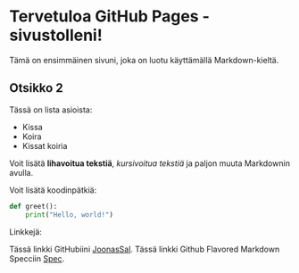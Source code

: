 # Tervetuloa GitHub Pages -sivustolleni!

Tämä on ensimmäinen sivuni, joka on luotu käyttämällä Markdown-kieltä.

## Otsikko 2

Tässä on lista asioista:
- Kissa
- Koira
- Kissat koiria

Voit lisätä **lihavoitua tekstiä**, *kursivoitua tekstiä* ja paljon muuta Markdownin avulla.

Voit lisätä koodinpätkiä:

```python
def greet():
    print("Hello, world!")
```

Linkkejä:

Tässä linkki GitHubiini [JoonasSal](https://github.com/JoonasSal?tab=repositories).
Tässä linkki Github Flavored Markdown Specciin [Spec](https://github.github.com/gfm/).

